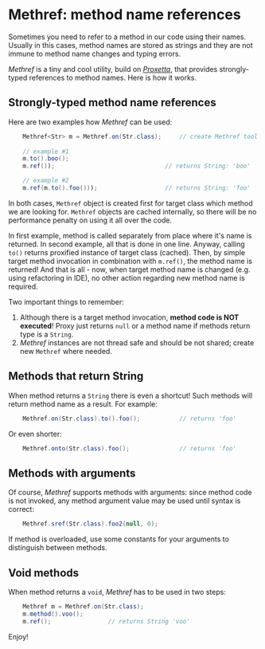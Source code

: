 # Methref: method name references

Sometimes you need to refer to a method in our code using their
names. Usually in this cases, method names are stored as strings
and they are not immune to method name changes and typing errors.

*Methref* is a tiny and cool utility, build on
[*Proxetta*](/doc/proxetta/index.html), that provides strongly-typed
references to method names. Here is how it works.

## Strongly-typed method name references

Here are two examples how *Methref* can be used:

~~~~~ java
    Methref<Str> m = Methref.on(Str.class);     // create Methref tool
    
    // example #1
    m.to().boo();
    m.ref());                               // returns String: 'boo'

    // example #2
    m.ref(m.to().foo()));                   // returns String: 'foo'
~~~~~

In both cases, `Methref` object is created first for target class which
method we are looking for. `Methref` objects are cached internally,
so there will be no performance penalty on using it all over the code.

In first example, method is called separately from place where it's name
is returned. In second example, all that is done in one line. Anyway,
calling `to()` returns proxified instance of target class (cached).
Then, by simple target method invocation in combination with `m.ref()`,
the method name is returned! And that is all - now, when target method name
is changed (e.g. using refactoring in IDE), no other action regarding
new method name is required.

Two important things to remember:

1.  Although there is a target method invocation, **method code is NOT
    executed**! Proxy just returns <code>null</code> or a method name
    if methods return type is a <code>String</code>.
2.  *Methref* instances are not thread safe and should be not shared;
    create new `Methref` where needed.

## Methods that return String

When method returns a <code>String</code> there is even a shortcut!
Such methods will return method name as a result. For example:

~~~~~ java
    Methref.on(Str.class).to().foo();			// returns 'foo'
~~~~~

Or even shorter:

~~~~~ java
    Methref.onto(Str.class).foo();              // returns 'foo'
~~~~~

## Methods with arguments

Of course, *Methref* supports methods with arguments: since method code
is not invoked, any method argument value may be used until syntax is
correct:

~~~~~~ java
    Methref.sref(Str.class).foo2(null, 0);
~~~~~~

If method is overloaded, use some constants for your arguments to distinguish
between methods.

## Void methods

When method returns a `void`, *Methref* has to be used in two steps:

~~~~~ java
    Methref m = Methref.on(Str.class);
    m.method().voo();
    m.ref();				// returns String 'voo'
~~~~~

Enjoy!

[1]: http://en.wikipedia.org/wiki/Convention_over_configuration
